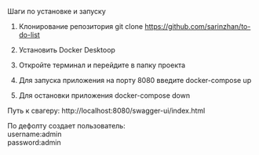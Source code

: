 Шаги по установке и запуску

1. Клонирование репозитория
git clone https://github.com/sarinzhan/to-do-list

3. Установить Docker Desktoop
   
4. Откройте терминал и перейдите в папку проекта
   
5. Для запуска приложения на порту 8080 введите
   docker-compose up

6. Для остановки приложения
   docker-compose down

Путь к свагеру: http://localhost:8080/swagger-ui/index.html

По дефолту создает пользователь:</br>
username:admin</br>
password:admin
   


